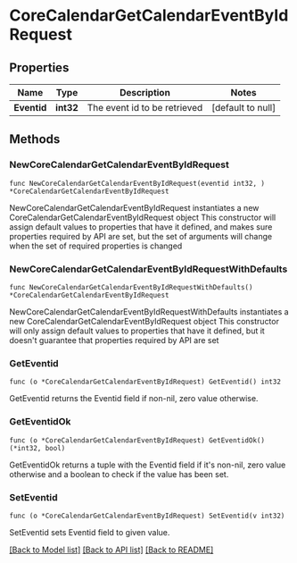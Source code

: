 # CoreCalendarGetCalendarEventByIdRequest

## Properties

Name | Type | Description | Notes
------------ | ------------- | ------------- | -------------
**Eventid** | **int32** | The event id to be retrieved | [default to null]

## Methods

### NewCoreCalendarGetCalendarEventByIdRequest

`func NewCoreCalendarGetCalendarEventByIdRequest(eventid int32, ) *CoreCalendarGetCalendarEventByIdRequest`

NewCoreCalendarGetCalendarEventByIdRequest instantiates a new CoreCalendarGetCalendarEventByIdRequest object
This constructor will assign default values to properties that have it defined,
and makes sure properties required by API are set, but the set of arguments
will change when the set of required properties is changed

### NewCoreCalendarGetCalendarEventByIdRequestWithDefaults

`func NewCoreCalendarGetCalendarEventByIdRequestWithDefaults() *CoreCalendarGetCalendarEventByIdRequest`

NewCoreCalendarGetCalendarEventByIdRequestWithDefaults instantiates a new CoreCalendarGetCalendarEventByIdRequest object
This constructor will only assign default values to properties that have it defined,
but it doesn't guarantee that properties required by API are set

### GetEventid

`func (o *CoreCalendarGetCalendarEventByIdRequest) GetEventid() int32`

GetEventid returns the Eventid field if non-nil, zero value otherwise.

### GetEventidOk

`func (o *CoreCalendarGetCalendarEventByIdRequest) GetEventidOk() (*int32, bool)`

GetEventidOk returns a tuple with the Eventid field if it's non-nil, zero value otherwise
and a boolean to check if the value has been set.

### SetEventid

`func (o *CoreCalendarGetCalendarEventByIdRequest) SetEventid(v int32)`

SetEventid sets Eventid field to given value.



[[Back to Model list]](../README.md#documentation-for-models) [[Back to API list]](../README.md#documentation-for-api-endpoints) [[Back to README]](../README.md)


